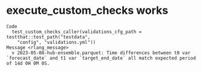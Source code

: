 # execute_custom_checks works

    Code
      test_custom_checks_caller(validations_cfg_path = testthat::test_path("testdata",
        "config", "validations.yml"))
    Message <rlang_message>
      v 2023-05-08-hub-ensemble.parquet: Time differences between t0 var `forecast_date` and t1 var `target_end_date` all match expected period of 14d 0H 0M 0S.

